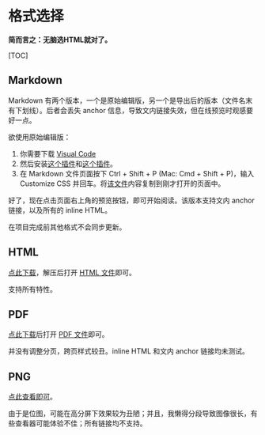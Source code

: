 # 格式选择

**简而言之：无脑选HTML就对了。**

[TOC]

## Markdown

Markdown 有两个版本，一个是原始编辑版，另一个是导出后的版本（文件名末有下划线）。后者会丢失 anchor 信息，导致文内链接失效，但在线预览时观感要好一点。

欲使用原始编辑版：

1. 你需要下载 [Visual Code](https://code.visualstudio.com/)
2. 然后安装[这个插件](https://marketplace.visualstudio.com/items?itemName=yzhang.markdown-all-in-one)和[这个插件](https://marketplace.visualstudio.com/items?itemName=shd101wyy.markdown-preview-enhanced)。
3. 在 Markdown 文件页面按下 Ctrl + Shift + P (Mac: Cmd + Shift + P)，输入 Customize CSS 并回车。将[该文件](style.less)内容复制到刚才打开的页面中。

好了，现在点击页面右上角的预览按钮，即可开始阅读。该版本支持文内 anchor 链接，以及所有的 inline HTML。

在项目完成前其他格式不会同步更新。

## HTML

[点此下载](https://github.com/Colerar/Chinese-Translation-Good-sleep-good-learning-good-life/archive/refs/heads/master.zip)，解压后打开 [HTML 文件](翻译-睡眠好，学习好，生活好.html)即可。

支持所有特性。

## PDF

[点此下载](https://github.com/Colerar/Chinese-Translation-Good-sleep-good-learning-good-life/raw/master/%E7%BF%BB%E8%AF%91-%E7%9D%A1%E7%9C%A0%E5%A5%BD%EF%BC%8C%E5%AD%A6%E4%B9%A0%E5%A5%BD%EF%BC%8C%E7%94%9F%E6%B4%BB%E5%A5%BD.pdf)后打开 [PDF 文件](翻译-睡眠好，学习好，生活好.pdf)即可。

并没有调整分页，跨页样式较丑。inline HTML 和文内 anchor 链接均未测试。

## PNG

[点此查看即可](翻译-睡眠好，学习好，生活好.png)。

由于是位图，可能在高分屏下效果较为丑陋；并且，我懒得分段导致图像很长，有些查看器可能体验不佳；所有链接均不支持。